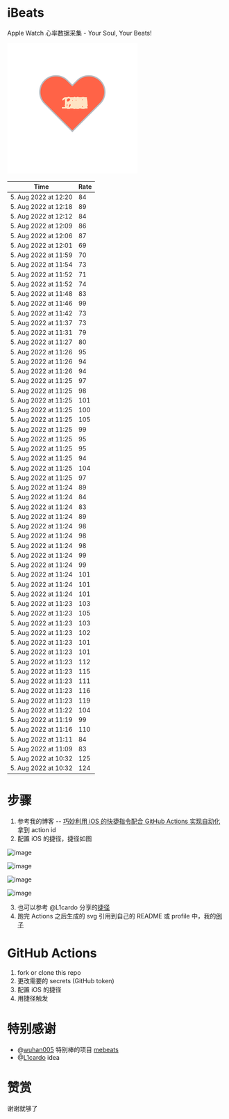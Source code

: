 # iBeats
Apple Watch 心率数据采集 - Your Soul, Your Beats!

![](./files/heart.svg)

<!--START_SECTION:my_heart_rate-->
| Time | Rate | 
 | ---- | ---- | 
| 5. Aug 2022 at 12:20 | 84 |
| 5. Aug 2022 at 12:18 | 89 |
| 5. Aug 2022 at 12:12 | 84 |
| 5. Aug 2022 at 12:09 | 86 |
| 5. Aug 2022 at 12:06 | 87 |
| 5. Aug 2022 at 12:01 | 69 |
| 5. Aug 2022 at 11:59 | 70 |
| 5. Aug 2022 at 11:54 | 73 |
| 5. Aug 2022 at 11:52 | 71 |
| 5. Aug 2022 at 11:52 | 74 |
| 5. Aug 2022 at 11:48 | 83 |
| 5. Aug 2022 at 11:46 | 99 |
| 5. Aug 2022 at 11:42 | 73 |
| 5. Aug 2022 at 11:37 | 73 |
| 5. Aug 2022 at 11:31 | 79 |
| 5. Aug 2022 at 11:27 | 80 |
| 5. Aug 2022 at 11:26 | 95 |
| 5. Aug 2022 at 11:26 | 94 |
| 5. Aug 2022 at 11:26 | 94 |
| 5. Aug 2022 at 11:25 | 97 |
| 5. Aug 2022 at 11:25 | 98 |
| 5. Aug 2022 at 11:25 | 101 |
| 5. Aug 2022 at 11:25 | 100 |
| 5. Aug 2022 at 11:25 | 105 |
| 5. Aug 2022 at 11:25 | 99 |
| 5. Aug 2022 at 11:25 | 95 |
| 5. Aug 2022 at 11:25 | 95 |
| 5. Aug 2022 at 11:25 | 94 |
| 5. Aug 2022 at 11:25 | 104 |
| 5. Aug 2022 at 11:25 | 97 |
| 5. Aug 2022 at 11:24 | 89 |
| 5. Aug 2022 at 11:24 | 84 |
| 5. Aug 2022 at 11:24 | 83 |
| 5. Aug 2022 at 11:24 | 89 |
| 5. Aug 2022 at 11:24 | 98 |
| 5. Aug 2022 at 11:24 | 98 |
| 5. Aug 2022 at 11:24 | 98 |
| 5. Aug 2022 at 11:24 | 99 |
| 5. Aug 2022 at 11:24 | 99 |
| 5. Aug 2022 at 11:24 | 101 |
| 5. Aug 2022 at 11:24 | 101 |
| 5. Aug 2022 at 11:24 | 101 |
| 5. Aug 2022 at 11:23 | 103 |
| 5. Aug 2022 at 11:23 | 105 |
| 5. Aug 2022 at 11:23 | 103 |
| 5. Aug 2022 at 11:23 | 102 |
| 5. Aug 2022 at 11:23 | 101 |
| 5. Aug 2022 at 11:23 | 101 |
| 5. Aug 2022 at 11:23 | 112 |
| 5. Aug 2022 at 11:23 | 115 |
| 5. Aug 2022 at 11:23 | 111 |
| 5. Aug 2022 at 11:23 | 116 |
| 5. Aug 2022 at 11:23 | 119 |
| 5. Aug 2022 at 11:22 | 104 |
| 5. Aug 2022 at 11:19 | 99 |
| 5. Aug 2022 at 11:16 | 110 |
| 5. Aug 2022 at 11:11 | 84 |
| 5. Aug 2022 at 11:09 | 83 |
| 5. Aug 2022 at 10:32 | 125 |
| 5. Aug 2022 at 10:32 | 124 |

<!--END_SECTION:my_heart_rate-->

# 步骤
1. 参考我的博客 -- [巧妙利用 iOS 的快捷指令配合 GitHub Actions 实现自动化](https://github.com/yihong0618/gitblog/issues/198) 拿到 action id
2. 配置 iOS 的捷径，捷径如图

![image](https://user-images.githubusercontent.com/15976103/122154218-0db0b480-ce97-11eb-93bb-5aec07c558dc.png)

![image](https://user-images.githubusercontent.com/15976103/122154236-186b4980-ce97-11eb-8e4b-70551a0391ae.png)

![image](https://user-images.githubusercontent.com/15976103/122154268-2d47dd00-ce97-11eb-902e-3acf292265a9.png)

![image](https://user-images.githubusercontent.com/15976103/122174055-fa144680-ceb4-11eb-9be2-3eb83cd516f7.png)

3. 也可以参考 @L1cardo 分享的[捷径](https://www.icloud.com/shortcuts/6ab6047b459c41ad822ad6b94b1c03d4)
4. 跑完 Actions 之后生成的 svg 引用到自己的 README 或 profile 中，我的[例子](https://github.com/yihong0618) 

# GitHub Actions

1. fork or clone this repo
2. 更改需要的 secrets (GitHub token)
3. 配置 iOS 的捷径
4. 用捷径触发

# 特别感谢
- @[wuhan005](https://github.com/wuhan005) 特别棒的项目 [mebeats](https://github.com/wuhan005/mebeats)
- @[L1cardo](https://github.com/L1cardo) idea

# 赞赏
谢谢就够了
